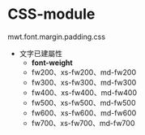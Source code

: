# CSS-module
mwt.font.margin.padding.css

+ 文字已建屬性
  + __font-weight__
  + fw200、xs-fw200、md-fw200
  + fw300、xs-fw300、md-fw300
  + fw400、xs-fw400、md-fw400
  + fw500、xs-fw500、md-fw500
  + fw600、xs-fw600、md-fw600
  + fw700、xs-fw700、md-fw700

